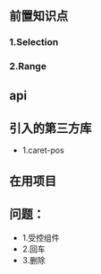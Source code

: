 
## 前置知识点

### 1.Selection
### 2.Range

## api

## 引入的第三方库
+ 1.caret-pos

## 在用项目

## 问题：
+ 1.受控组件
+ 2.回车
+ 3.删除
